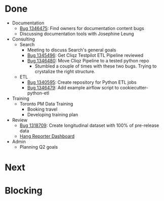 # Done

* Documentation
  * [Bug 1346475](http://bugzil.la/1346475): Find owners for documentation content bugs
  * Discussing documentation tools with Josephine Leung
* Consulting
  * Search
    * Meeting to discuss Search's general goals
    * [Bug 1345496](http://bugzil.la/1345496): Get Cliqz Testpilot ETL Pipeline reviewed
    * [Bug 1346480](http://bugzil.la/1346480): Move Cliqz Pipeline to a tested python repo
      * Stumbled a couple of times with these two bugs.
        Trying to crystalize the right structure.
  * ETL
    * [Bug 1340595](http://bugzil.la/1340595): Create repository for Python ETL jobs
    * [Bug 1346479](http://bugzil.la/1346479): Add example airflow script to cookiecutter-python-etl
* Training
  * Toronto PM Data Training
    * Booking travel
    * Developing training plan
* Review
  * [Bug 1318709](http://bugzil.la/1318709): Create longitudinal dataset with 100% of pre-release data
  * [Hang Reporter Dashboard](https://github.com/mozilla/mozilla-reports/pull/41)
* Admin
  * Planning Q2 goals

# Next



# Blocking


